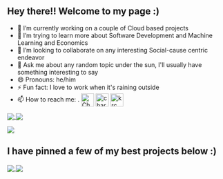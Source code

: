 ## Hey there!! Welcome to my page :)



- 🔭 I’m currently working on a couple of Cloud based projects
- 🌱 I’m trying to learn more about Software Development and Machine Learning and Economics
- 👯 I’m looking to collaborate on any interesting Social-cause centric endeavor
- 💬 Ask me about any random topic under the sun, I'll usually have something interesting to say 
- 😄 Pronouns: he/him
- ⚡ Fun fact: I love to work when it's raining outside 
- 📫 How to reach me: . <a href="https://www.linkedin.com/in/krcharan/" target="blank"><img align="center" src="https://cdn.jsdelivr.net/npm/simple-icons@3.0.1/icons/linkedin.svg" alt="Charan K R" height="30" width="30" /></a>
<a href="https://www.kaggle.com/charankr" target="blank"><img align="center" src="https://cdn.jsdelivr.net/npm/simple-icons@3.0.1/icons/kaggle.svg" alt="charankr" height="30" width="30" /></a>
<a href="https://instagram.com/krcharan_" target="blank"><img align="center" src="https://cdn.jsdelivr.net/npm/simple-icons@3.0.1/icons/instagram.svg" alt="krc_swaag" height="30" width="30" /></a>



<a href="https://github.com/Charan619/Charan619">
  <img align="center" src="https://github-readme-stats.vercel.app/api/top-langs/?username=Charan619&layout=compact&theme=shades-of-purple" />
</a>
<a href="https://github.com/Charan619/Certificates">
  <img align="center" src="https://github-readme-stats.vercel.app/api/pin/?username=Charan619&repo=Certificates&theme=shades-of-purple" />
</a>

![](https://komarev.com/ghpvc/?username=Charan619&color=blue)

## I have pinned a few of my best projects below :)

<a href="https://github.com/Charan619/E-Trader-Hub">
  <img align="center" src="https://github-readme-stats.vercel.app/api/pin/?username=Charan619&repo=E-Trader-Hub&theme=shades-of-purple" />
</a>

<a href="https://github.com/Charan619/Ergonomic-Risk-Assessment">
  <img align="center" src="https://github-readme-stats.vercel.app/api/pin/?username=Charan619&repo=Ergonomic-Risk-Assessment&theme=shades-of-purple" />
</a>




